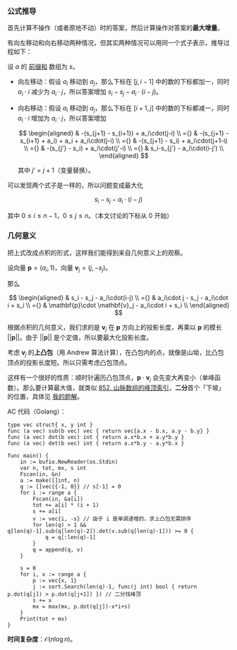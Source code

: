 ### 公式推导

首先计算不操作（或者原地不动）时的答案，然后计算操作对答案的**最大增量**。

有向左移动和向右移动两种情况，但其实两种情况可以用同一个式子表示，推导过程如下：

设 $a$ 的 [前缀和](https://leetcode.cn/problems/range-sum-query-immutable/solution/qian-zhui-he-ji-qi-kuo-zhan-fu-ti-dan-py-vaar/) 数组为 $s$。

- 向左移动：假设 $a_i$ 移动到 $a_j$，那么下标在 $[j,i-1]$ 中的数的下标都加一，同时 $a_i\cdot i$ 减少为 $a_i\cdot j$，所以答案增加 $s_i - s_j - a_i\cdot(i-j)$。
- 向右移动：假设 $a_i$ 移动到 $a_j$，那么下标在 $[i+1,j]$ 中的数的下标都减一，同时 $a_i\cdot i$ 增加为 $a_i\cdot j$，所以答案增加 
  
    $$
    \begin{aligned}
        & -(s_{j+1} - s_{i+1}) + a_i\cdot(j-i)      \\
    ={} & -(s_{j+1} - s_{i+1} + a_i) + a_i + a_i\cdot(j-i)        \\
    ={} & -(s_{j+1} - s_i) + a_i\cdot(j+1-i)        \\
    ={} & -(s_{j'} - s_i) + a_i\cdot(j'-i)        \\
    ={} & s_i-s_{j'} - a_i\cdot(i-j')        \\
    \end{aligned}
    $$
    
    其中 $j'=j+1$（变量替换）。

可以发现两个式子是一样的，所以问题变成最大化

$$
s_i - s_j - a_i\cdot(i-j)
$$

其中 $0\le i\le n-1$，$0\le j\le n$。（本文讨论的下标从 $0$ 开始）

### 几何意义

把上式改成点积的形式，这样我们能得到来自几何意义上的观察。

设向量 $\mathbf{p} = (a_i, 1)$，向量 $\mathbf{v}_j = (j,-s_j)$。

那么

$$
\begin{aligned}
    & s_i - s_j - a_i\cdot(i-j)      \\
={} & a_i\cdot j - s_j - a_i\cdot i + s_i         \\
={} & \mathbf{p}\cdot \mathbf{v}_j - a_i\cdot i + s_i       \\
\end{aligned}
$$

根据点积的几何意义，我们求的是 $\mathbf{v}_j$ 在 $\mathbf{p}$ 方向上的投影长度，再乘以 $\mathbf{p}$ 的模长 $||\mathbf{p}||$。由于 $||\mathbf{p}||$ 是个定值，所以要最大化投影长度。

考虑 $\mathbf{v}_j$ 的**上凸包**（用 Andrew 算法计算），在凸包内的点，就像是山坳，比凸包顶点的投影长度短。所以只需考虑凸包顶点。

这样有一个很好的性质：顺时针遍历凸包顶点，$\mathbf{p}\cdot \mathbf{v}_j$ 会先变大再变小（单峰函数）。那么要计算最大值，就类似 [852. 山脉数组的峰顶索引](https://leetcode.cn/problems/peak-index-in-a-mountain-array/)，**二分**首个「下坡」的位置，具体见 [我的题解](https://leetcode.cn/problems/peak-index-in-a-mountain-array/solutions/2984800/er-fen-gen-ju-shang-po-huan-shi-xia-po-p-uoev/)。

AC 代码（Golang）：

```
type vec struct{ x, y int }
func (a vec) sub(b vec) vec { return vec{a.x - b.x, a.y - b.y} }
func (a vec) dot(b vec) int { return a.x*b.x + a.y*b.y }
func (a vec) det(b vec) int { return a.x*b.y - a.y*b.x }

func main() {
	in := bufio.NewReader(os.Stdin)
	var n, tot, mx, s int
	Fscan(in, &n)
	a := make([]int, n)
	q := []vec{{-1, 0}} // s[-1] = 0
	for i := range a {
		Fscan(in, &a[i])
		tot += a[i] * (i + 1)
		s += a[i]
		v := vec{i, -s} // 由于 i 是单调递增的，求上凸包无需排序
		for len(q) > 1 && q[len(q)-1].sub(q[len(q)-2]).det(v.sub(q[len(q)-1])) >= 0 {
			q = q[:len(q)-1]
		}
		q = append(q, v)
	}

	s = 0
	for i, x := range a {
		p := vec{x, 1}
		j := sort.Search(len(q)-1, func(j int) bool { return p.dot(q[j]) > p.dot(q[j+1]) }) // 二分找峰顶
		s += x
		mx = max(mx, p.dot(q[j])-x*i+s)
	}
	Print(tot + mx)
}
```

**时间复杂度**：$\mathcal{O}(n\log n)$。
